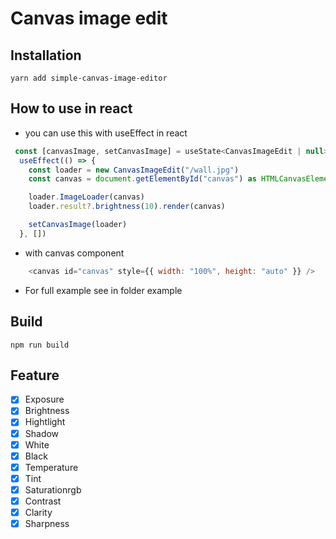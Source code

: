 # Canvas image edit

## Installation

```
yarn add simple-canvas-image-editor
```

## How to use in react
- you can use this with useEffect in react
```js
 const [canvasImage, setCanvasImage] = useState<CanvasImageEdit | null>(null)
  useEffect(() => {
    const loader = new CanvasImageEdit("/wall.jpg")
    const canvas = document.getElementById("canvas") as HTMLCanvasElement

    loader.ImageLoader(canvas)
    loader.result?.brightness(10).render(canvas)

    setCanvasImage(loader)
  }, [])
```

- with canvas component

```js
    <canvas id="canvas" style={{ width: "100%", height: "auto" }} />
```

- For full example see in folder example

## Build

`npm run build`

## Feature

- [x] Exposure
- [x] Brightness
- [x] Hightlight
- [x] Shadow
- [x] White
- [x] Black
- [x] Temperature
- [x] Tint
- [x] Saturationrgb
- [x] Contrast
- [x] Clarity
- [x] Sharpness
